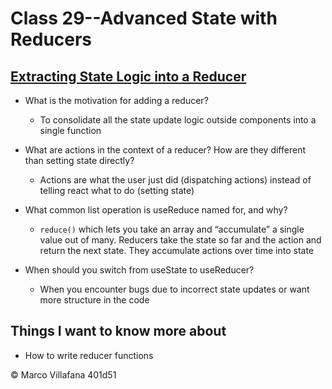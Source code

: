# Class 29--Advanced State with Reducers

## [Extracting State Logic into a Reducer](https://react.dev/learn/extracting-state-logic-into-a-reducer)

+ What is the motivation for adding a reducer?

  + To consolidate all the state update logic outside components into a single function  

+ What are actions in the context of a reducer? How are they different than setting state directly?

  + Actions are what the user just did (dispatching actions) instead of telling react what to do (setting state)  

+ What common list operation is useReduce named for, and why?

  + `reduce()` which lets you take an array and “accumulate” a single value out of many. Reducers take the state so far and the action and return the next state. They accumulate actions over time into state

+ When should you switch from useState to useReducer?

  + When you encounter bugs due to incorrect state updates or want more structure in the code  

## Things I want to know more about

+ How to write reducer functions

© Marco Villafana 401d51
